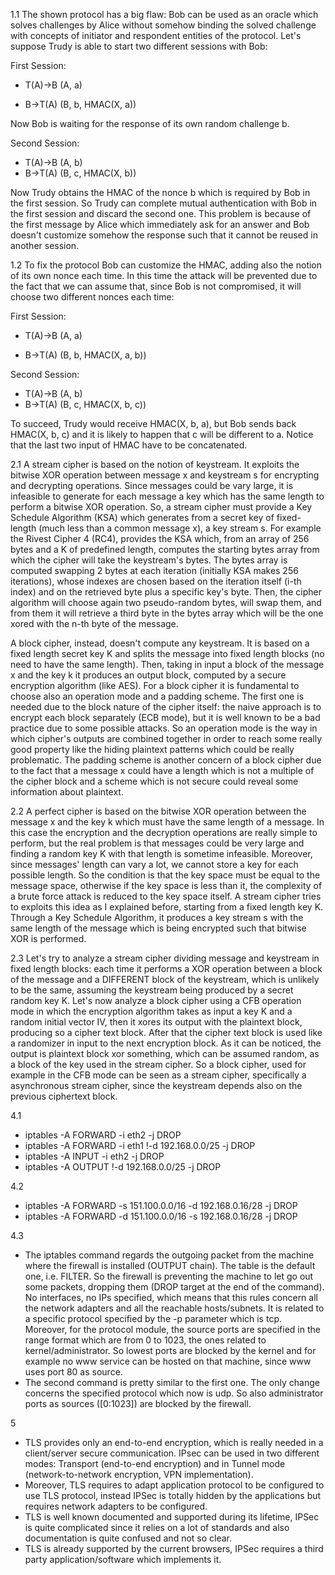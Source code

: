 1.1 The shown protocol has a big flaw: Bob can be used as an oracle which solves challenges by Alice without somehow binding the solved challenge with concepts of initiator and respondent entities of the protocol. Let's suppose Trudy is able to start two different sessions with Bob:

First Session:

- T(A)->B (A, a)

- B->T(A) (B, b, HMAC(X, a))

Now Bob is waiting for the response of its own random challenge b.

Second Session:

- T(A)->B (A, b)
- B->T(A) (B, c, HMAC(X, b))

Now Trudy obtains the HMAC of the nonce b which is required by Bob in the first session. So Trudy can complete mutual authentication with Bob in the first session and discard the second one.
This problem is because of the first message by Alice which immediately ask for an answer and Bob doesn't customize somehow the response such that it cannot be reused in another session.

1.2  To fix the protocol Bob can customize the HMAC, adding also the notion of its own nonce each time. In this time the attack will be prevented due to the fact that we can assume that, since Bob is not compromised, it will choose two different nonces each time:

First Session:

- T(A)->B (A, a)

- B->T(A) (B, b, HMAC(X, a, b))

Second Session:

- T(A)->B (A, b)
- B->T(A) (B, c, HMAC(X, b, c))

To succeed, Trudy would receive HMAC(X, b, a), but Bob sends back HMAC(X, b, c) and it is likely to happen that c will be different to a. Notice that the last two input of HMAC have to be concatenated.



2.1 A stream cipher is based on the notion of keystream. It exploits the bitwise XOR operation between message x and keystream s for encrypting and decrypting operations. Since messages could be vary large, it is infeasible to generate for each message a key which has the same length to perform a bitwise XOR operation. So, a stream cipher must provide a Key Schedule Algorithm (KSA) which generates from a secret key of fixed-length (much less than a common message x), a key stream s. For example the Rivest Cipher 4 (RC4), provides the KSA which, from an array of 256 bytes and a K of predefined length, computes the starting bytes array from which the cipher will take the keystream's bytes. The bytes array is computed swapping 2 bytes at each iteration (initially KSA makes 256 iterations), whose indexes are chosen based on the iteration itself (i-th index) and on the retrieved byte plus a specific key's byte. Then, the cipher algorithm will choose again two pseudo-random bytes, will swap them, and from them it will retrieve a third byte in the bytes array which will be the one xored with the n-th byte of the message. 

A block cipher, instead, doesn't compute any keystream. It is based on a fixed length secret key K and splits the message into fixed length blocks (no need to have the same length). Then, taking in input a block of the message x and the key k it produces an output block, computed by a secure encryption algorithm (like AES). For a block cipher it is fundamental to choose also an operation mode and a padding scheme. The first one is needed due to the block nature of the cipher itself: the naive approach is to encrypt each block separately (ECB mode), but it is well known to be a bad practice due to some possible attacks. So an operation mode is the way in which cipher's outputs are combined together in order to reach some really good property like the hiding plaintext patterns which could be really problematic. The padding scheme is another concern of a block cipher due to the fact that a message x could have a length which is not a multiple of the cipher block and a scheme which is not secure could reveal some information about plaintext.    

2.2 A perfect cipher is based on the bitwise XOR operation between the message x and the key k which must have the same length of a message. In this case the encryption and the decryption operations are really simple to perform, but the real problem is that messages could be very large and finding a random key K with that length is sometime infeasible. Moreover, since messages' length can vary a lot, we cannot store a key for each possible length. So the condition is that the key space must be equal to the message space, otherwise if the key space is less than it, the complexity of a brute force attack is reduced to the key space itself. A stream cipher tries to exploits this idea as I explained before, starting from a fixed length key K. Through a Key Schedule Algorithm, it produces a key stream s with the same length of the message which is being encrypted such that bitwise XOR is performed. 

2.3 Let's try to analyze a stream cipher dividing message and keystream in fixed length blocks: each time it performs a XOR operation between a block of the message and a DIFFERENT block of the keystream, which is unlikely to be the same, assuming the keystream being produced by a secret random key K. Let's now analyze a block cipher using a CFB operation mode in which the encryption algorithm takes as input a key K and a random initial vector IV, then it xores its output with the plaintext block, producing so a cipher text block. After that the cipher text block is used like a randomizer in input to the next encryption block. As it can be noticed, the output is plaintext block xor something, which can be assumed random, as a block of the key used in the stream cipher. So a block cipher, used for example in the CFB mode can be seen as a stream cipher, specifically a asynchronous stream cipher, since the keystream depends also on the previous ciphertext block.    



4.1

- iptables -A FORWARD -i eth2 -j DROP
- iptables -A FORWARD -i eth1 !-d 192.168.0.0/25 -j DROP
- iptables -A INPUT -i eth2 -j DROP
- iptables -A OUTPUT !-d 192.168.0.0/25 -j DROP

4.2 

- iptables -A FORWARD -s 151.100.0.0/16 -d 192.168.0.16/28 -j DROP
- iptables -A FORWARD -d 151.100.0.0/16 -s 192.168.0.16/28 -j DROP

4.3

- The iptables command regards the outgoing packet from the machine where the firewall is installed (OUTPUT chain). The table is the default one, i.e. FILTER. So the firewall is preventing the machine to let go out some packets, dropping them (DROP target at the end of the command). No interfaces, no IPs specified, which means that this rules concern all the network adapters and all the reachable hosts/subnets. It is related to a specific protocol specified by the -p parameter which is tcp. Moreover, for the protocol module, the source ports are specified in the range format which are from 0 to 1023, the ones related to kernel/administrator. So lowest ports are blocked by the kernel and for example no www service can be hosted on that machine, since www uses port 80 as source.
- The second command is pretty similar to the first one. The only change concerns the specified protocol which now is udp. So also administrator ports as sources ([0:1023]) are blocked by the firewall.



5 

- TLS provides only an end-to-end encryption, which is really needed in a client/server secure communication. IPsec can be used in two different modes: Transport (end-to-end encryption) and in Tunnel mode (network-to-network encryption, VPN implementation). 
- Moreover, TLS requires to adapt application protocol to be configured to use TLS protocol, instead IPSec is totally hidden by the applications but requires network adapters to be configured. 
- TLS is well known documented and supported during its lifetime, IPSec is quite complicated since it relies on a lot of standards and also documentation is quite confused and not so clear.
- TLS is already supported by the current browsers, IPSec requires a third party application/software which implements it. 

